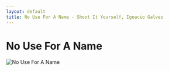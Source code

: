 ```yaml
---
layout: default
title: No Use For A Name - Shoot It Yourself, Ignacio Galvez
---
```


# No Use For A Name

![No Use For A Name](http://assets.farmhouse.co/publishing/1-shoot-it-yourself/images/no-use-for-a-name-1.jpg)

